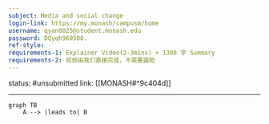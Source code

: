 ```yaml
---
subject: Media and social change
login-link: https://my.monash/campusm/home
username: qyan0025@student.monash.edu
password: DQyqh960508.
ref-style: 
requirements-1: Explainer Video(2-3mins) + 1300 字 Summary
requirements-2: 视频由我们直接完成，不需要露脸
---
```

status: #unsubmitted 
link: [[MONASH#^9c404d]]

---

```mermaid
graph TB
	A --> |leads to| B
```

